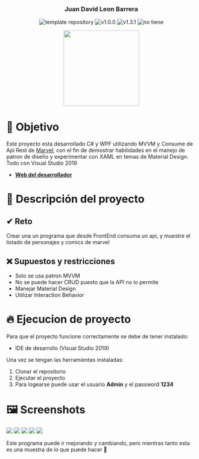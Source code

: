 
<p align="center">
    <h3 align="center">Juan David Leon Barrera</h3>
	<p align="center">
		<img src="https://img.shields.io/badge/.NET-5C2D91?logo=.net&logoColor=white" alt="template repository">
		<img src="https://img.shields.io/static/v1?label=proyecto&message=WPF&color=white" alt="v1.0.0">
		<img src="https://img.shields.io/static/v1?label=version&message=1.3.1&color=red" alt="v1.3.1">
		<img src="https://img.shields.io/static/v1?label=licencia&message=wilmilcard&color=green" alt="no tiene">
	</p>
    <p align="center">
        <a href="https://nevergate.com.co/"><img src="https://nevergate.com.co/otros/portafolio/images/logo.png" width="200"></a>
    </p>
</p>

# 🚩 Objetivo

Este proyecto esta desarrollado C# y WPF utilizando MVVM y Consume de Api Rest de [Marvel](https://developer.marvel.com/); con el fin de demostrar habilidades en el manejo de
patron de diseño y experimentar con XAML en temas de Material Design. Todo con Visual Studio 2019

- **[Web del desarrollador](https://nevergate.com.co/)**

# 📄 Descripción del proyecto

## ✔ Reto

Crear una un programa que desde FrontEnd consuma un api, y muestre el listado de personajes y comics de marvel

## ❌ Supuestos y restricciones

- Solo se usa patron MVVM
- No se puede hacer CRUD puesto que la API no lo permite
- Manejar Material Design
- Utilizar Interaction Behavior

# 🔥 Ejecucion de proyecto

Para que el proyecto funcione correctamente se debe de tener instalado:

- IDE de desarrollo (Visual Studio 2019)

Una vez se tengan las herramientas instaladas:

1. Clonar el repositorio
2. Ejecutar el proyecto
3. Para logearse puede usar el usuario **Admin** y el password **1234**

# 🖼 Screenshots
<img src="https://nevergate.com.co/otros/images/git/wpf_marvel/1.png">
<img src="https://nevergate.com.co/otros/images/git/wpf_marvel/2.png">
<img src="https://nevergate.com.co/otros/images/git/wpf_marvel/3.png">
<img src="https://nevergate.com.co/otros/images/git/wpf_marvel/4.png">
<img src="https://nevergate.com.co/otros/images/git/wpf_marvel/6.png">

Este programa puede ir mejorando y cambiando, pero mientras tanto esta es una muestra de lo que puede hacer 🛴
